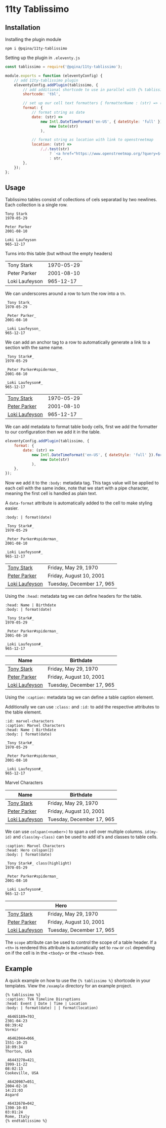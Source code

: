 # 11ty Tablissimo

## Installation

Installing the plugin module

```
npm i @pqina/11ty-tablissimo
```

Setting up the plugin in `.eleventy.js`

```js
const tablissimo = require('@pqina/11ty-tablissimo');

module.exports = function (eleventyConfig) {
    // add 11ty-tablissimo plugin
    eleventyConfig.addPlugin(tablissimo, {
        // add additional shortcode to use in parallel with {% tablissimo %}
        shortcode: 'tbl',

        // set up our cell text formatters { formatterName : (str) => (str) }
        format: {
            // format string as date
            date: (str) =>
                new Intl.DateTimeFormat('en-US', { dateStyle: 'full' }).format(
                    new Date(str)
                ),

            // format string as location with link to openstreetmap
            location: (str) =>
                /,/.test(str)
                    ? `<a href="https://www.openstreetmap.org/?query=${str}" target="_blank" rel="noreferrer" title="Show ${str} on map">${str}</a>`
                    : str,
        },
    });
};
```

## Usage

Tablissimo tables consist of collections of cels separatad by two newlines. Each collection is a single row.

```
Tony Stark
1970-05-29

Peter Parker
2001-08-10

Loki Laufeyson
965-12-17
```

Turns into this table (but without the empty headers)

|                |            |
| -------------- | ---------- |
| Tony Stark     | 1970-05-29 |
| Peter Parker   | 2001-08-10 |
| Loki Laufeyson | 965-12-17  |

We can underscores around a row to turn the row into a `th`.

```
_Tony Stark_
1970-05-29

_Peter Parker_
2001-08-10

_Loki Laufeyson_
965-12-17
```

We can add an anchor tag to a row to automatically generate a link to a section with the same name.

```
_Tony Stark#_
1970-05-29

_Peter Parker#spiderman_
2001-08-10

_Loki Laufeyson#_
965-12-17
```

|                                   |            |
| --------------------------------- | ---------- |
| [Tony Stark](#tony-stark)         | 1970-05-29 |
| [Peter Parker](#spiderman)        | 2001-08-10 |
| [Loki Laufeyson](#loki-laufeyson) | 965-12-17  |

We can add metadata to format table body cells, first we add the formatter to our configuration then we add it in the table.

```js
eleventyConfig.addPlugin(tablissimo, {
    format: {
        date: (str) =>
            new Intl.DateTimeFormat('en-US', { dateStyle: 'full' }).format(
                new Date(str)
            ),
    },
});
```

Now we add it to the `:body:` metadata tag. This tags value will be applied to each cell with the same index, note that we start with a pipe character, meaning the first cell is handled as plain text.

A `data-format` attribute is automatically added to the cell to make styling easier.

```
:body: | format(date)

_Tony Stark#_
1970-05-29

_Peter Parker#spiderman_
2001-08-10

_Loki Laufeyson#_
965-12-17
```

|                                   |                           |
| --------------------------------- | ------------------------- |
| [Tony Stark](#tony-stark)         | Friday, May 29, 1970      |
| [Peter Parker](#spiderman)        | Friday, August 10, 2001   |
| [Loki Laufeyson](#loki-laufeyson) | Tuesday, December 17, 965 |

Using the `:head:` metadata tag we can define headers for the table.

```
:head: Name | Birthdate
:body: | format(date)

_Tony Stark#_
1970-05-29

_Peter Parker#spiderman_
2001-08-10

_Loki Laufeyson#_
965-12-17
```

| Name                              | Birthdate                 |
| --------------------------------- | ------------------------- |
| [Tony Stark](#tony-stark)         | Friday, May 29, 1970      |
| [Peter Parker](#spiderman)        | Friday, August 10, 2001   |
| [Loki Laufeyson](#loki-laufeyson) | Tuesday, December 17, 965 |

Using the `:caption:` metadata tag we can define a table caption element.

Additionally we can use `:class:` and `:id:` to add the respective attributes to the table element.

```
:id: marvel-characters
:caption: Marvel Characters
:head: Name | Birthdate
:body: | format(date)

_Tony Stark#_
1970-05-29

_Peter Parker#spiderman_
2001-08-10

_Loki Laufeyson#_
965-12-17
```

<caption>Marvel Characters</caption>
<table>
    <thead>
        <tr>
            <th>Name</th>
            <th>Birthdate</th>
        </tr>
    </thead>
    <tbody>
        <tr>
            <td><a href="#tony-stark">Tony Stark</a></td>
            <td>Friday, May 29, 1970</td>
        </tr>
        <tr>
            <td><a href="#spiderman">Peter Parker</a></td>
            <td>Friday, August 10, 2001</td>
        </tr>
        <tr>
            <td><a href="#loki-laufeyson">Loki Laufeyson</a></td>
            <td> Tuesday, December 17, 965</td>
        </tr>
    </tbody>
</table>

We can use `colspan(<number>)` to span a cell over multiple columns. `id(my-id)` and `class(my-class)` can be used to add id's and classes to table cells.

```
:caption: Marvel Characters
:head: Hero colspan(2)
:body: | format(date)

_Tony Stark#_ class(highlight)
1970-05-29

_Peter Parker#spiderman_
2001-08-10

_Loki Laufeyson#_
965-12-17
```

<table>
    <thead>
        <tr>
            <th colspan="2">Hero</th>
        </tr>
    </thead>
    <tbody>
        <tr>
            <td><a href="#tony-stark">Tony Stark</a></td>
            <td>Friday, May 29, 1970</td>
        </tr>
        <tr>
            <td><a href="#spiderman">Peter Parker</a></td>
            <td>Friday, August 10, 2001</td>
        </tr>
        <tr>
            <td><a href="#loki-laufeyson">Loki Laufeyson</a></td>
            <td> Tuesday, December 17, 965</td>
        </tr>
    </tbody>
</table>

The `scope` attribute can be used to control the scope of a table header. If a `<th>` is rendered this attribute is automatically set to `row` or `col` depending on if the cell is in the `<tbody>` or the `<thead>` tree.

## Example

A quick example on how to use the `{% tablissimo %}` shortcode in your templates. View the `/example` directory for an example project.

```
{% tablissimo %}
:caption: TVA Timeline Disruptions
:head: Event | Date | Time | Location
:body: | format(date) | | format(location)

_46465189=703_
2301-04-23
08:39:42
Vormir

_46462044=066_
1551-10-25
18:09:34
Thorton, USA

_46443278=421_
1999-11-22
08:02:13
Cookeville, USA

_46420987=051_
2004-02-16
14:21:03
Asgard

_46432678=042_
1390-10-03
03:01:24
Rome, Italy
{% endtablissimo %}
```
